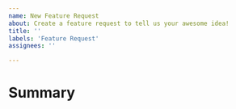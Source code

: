 ```yaml
---
name: New Feature Request
about: Create a feature request to tell us your awesome idea!
title: ''
labels: 'Feature Request'
assignees: ''

---
```


Summary
====
